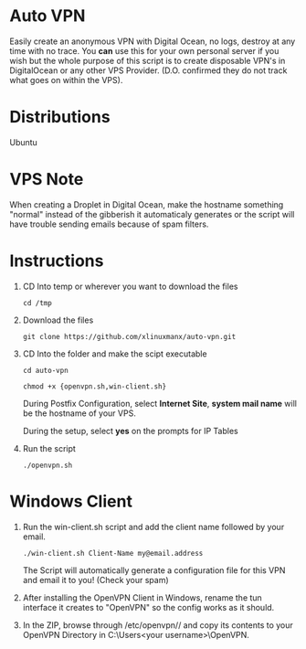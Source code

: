# Auto VPN
Easily create an anonymous VPN with Digital Ocean, no logs, destroy at any time with no trace. You **can** use this for your own personal server if you wish but the whole purpose of this script is to create disposable VPN's in DigitalOcean or any other VPS Provider. (D.O. confirmed they do not track what goes on within the VPS).

# Distributions
Ubuntu

# VPS Note
When creating a Droplet in Digital Ocean, make the hostname something "normal" instead of the gibberish it automaticaly generates or the script will have trouble sending emails because of spam filters.

# Instructions
1. CD Into temp or wherever you want to download the files

    `cd /tmp`

2. Download the files

    `git clone https://github.com/xlinuxmanx/auto-vpn.git`

3. CD Into the folder and make the scipt executable

    `cd auto-vpn`
    
    `chmod +x {openvpn.sh,win-client.sh}`
    
    During Postfix Configuration, select **Internet Site**, **system mail name** will be the hostname of your VPS.
    
    During the setup, select **yes** on the prompts for IP Tables

4. Run the script

    `./openvpn.sh`

# Windows Client
1. Run the win-client.sh script and add the client name followed by your email.

    `./win-client.sh Client-Name my@email.address`
    
    The Script will automatically generate a configuration file for this VPN and email it to you! (Check your spam)
    
2. After installing the OpenVPN Client in Windows, rename the tun interface it creates to "OpenVPN" so the config works as it should.

3. In the ZIP, browse through /etc/openvpn/<client name>/ and copy its contents to your OpenVPN Directory in C:\Users\<your username>\OpenVPN\.
